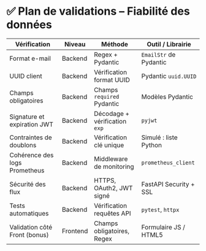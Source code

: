 # ✅ Plan de validations – Fiabilité des données

| Vérification                  | Niveau     | Méthode                     | Outil / Librairie         |
|-------------------------------|------------|-----------------------------|---------------------------|
| Format e-mail                 | Backend    | Regex + Pydantic            | `EmailStr` de Pydantic    |
| UUID client                   | Backend    | Vérification format UUID    | Pydantic `uuid.UUID`      |
| Champs obligatoires           | Backend    | Champs `required` Pydantic  | Modèles Pydantic          |
| Signature et expiration JWT   | Backend    | Décodage + vérification `exp` | `pyjwt`                   |
| Contraintes de doublons       | Backend    | Vérification clé unique     | Simulé : liste Python     |
| Cohérence des logs Prometheus | Backend    | Middleware de monitoring    | `prometheus_client`       |
| Sécurité des flux             | Backend    | HTTPS, OAuth2, JWT signé    | FastAPI Security + SSL    |
| Tests automatiques            | Backend    | Vérification requêtes API   | `pytest`, `httpx`         |
| Validation côté Front (bonus) | Frontend   | Champs obligatoires, Regex  | Formulaire JS / HTML5     |
